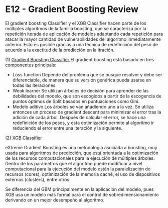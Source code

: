 # E12 - Gradient Boosting Review

El gradient boosting Classifier y el XGB Classifier hacen parte de los múltiples algoritmos de la familia boosting, que se caracteriza por la repetición iterada de aplicación de modelos adaptando cada repetición para atacar la mayor cantidad de vulnerabilidades del algoritmo inmediatamente anterior. Esto es posible gracias a una técnica de redefinición del peso de acuerdo a la exactitud de la predicción en la itración.

(1) [ Gradient Boosting Classifier ](https://scikit-learn.org/stable/modules/generated/sklearn.ensemble.GradientBoostingClassifier.html)
El gradient boosting está basado en tres componentes principals:

-	Loss function
Depende del problema que se busque resolver y debe ser diferenciable, de manera que su versión genérica pueda usarse en todas las iteraciones.
-	Weak learner
Se utilizan árboles de decisión para aprender de las debilidades del modelo, que son escogidos a partir de la escogencia de puntos óptimos de Split basados en puntuaciones como Gini. 
-	Modelo aditivo
Los árboles se van añadiendo uno a la vez. Se utiliza entonces un proceso de gradient descent para minimizar el error tras la adición de cada árbol. Después de calcular el error, se hace una redefinición de los pesos, y esta optimización permite al algoritmo ir reduciendo el error entre una iteración y la siguiente.

(2) [ XGB Classifier ](https://xgboost.readthedocs.io/en/latest/python/python_intro.html)

eXtreme Gradient Boosting es una metodología asociada a boosting, muy usada para algoritmos de predicción, que está orientada a la optimización de los recursos computacionales para la ejecución de múltiples árboles. Dentro de los parámetros que el algoritmo puede modificar a nivel computacional para la ejecución del modelo están la paralelización de recursos (cores), optimización de la memoria caché, el uso de dispositivos externos (clusters), entre otros.

Se diferencia del GBM principalmente en la aplicación del modelo, pues XGB usa un modelo más formal para el control de sobredimensionamiento derivando en un mejor desempeño al algoritmo.

